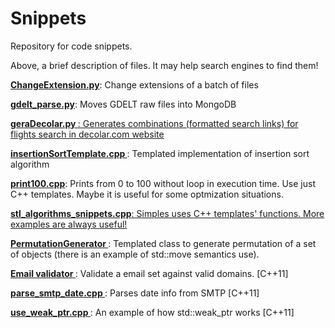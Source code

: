 Snippets
========

Repository for code snippets. 

Above, a brief description of files. It may help search engines to find them!

<b><a href="https://github.com/wesleymesquita/Snippets/blob/master/ChangeExtension.py"> ChangeExtension.py</a></b>: Change extensions of a batch of files 

<b><a href="https://github.com/wesleymesquita/Snippets/blob/master/gdelt_parse.py"> gdelt_parse.py</a></b>: Moves GDELT raw files into MongoDB 

<b><a href="https://github.com/wesleymesquita/Snippets/blob/master/geraDecolar.py"> geraDecolar.py </b>: Generates combinations (formatted search links) for flights search in <a href="http://www.decolar.com"> decolar.com website </a>  

<b><a href="https://github.com/wesleymesquita/Snippets/blob/master/insertionSortTemplate.cpp"> insertionSortTemplate.cpp </a></b>: Templated implementation of insertion sort algorithm

<b><a href="https://github.com/wesleymesquita/Snippets/blob/master/print100.cpp">print100.cpp</a></b>: Prints from 0 to 100 without loop in execution time. Use just C++ templates. Maybe it is useful for some optmization situations.

<b><a href="https://github.com/wesleymesquita/Snippets/blob/master/stl_algorithms_snippets.cpp">stl_algorithms_snippets.cpp</b>: Simples uses <algorithms> C++ templates' functions. More examples are always useful!

<b><a href="https://github.com/wesleymesquita/Snippets/tree/master/PermutationGenerator/"> PermutationGenerator </a>  </b>: Templated class to generate permutation of a set of objects (there is an example of std::move semantics use).

<b><a href="https://github.com/wesleymesquita/Snippets/tree/master/EmailValidator"> Email validator </a>  </b>: Validate a email set against valid domains. [C++11]


<b><a href="https://github.com/wesleymesquita/Snippets/blob/master/parse_smtp_date.cpp"> parse_smtp_date.cpp  </a>  </b>: Parses date info from SMTP [C++11]

<b><a href="https://github.com/wesleymesquita/Snippets/blob/master/use_weak_ptr.cpp"> use_weak_ptr.cpp  </a>  </b>: An example of how std::weak_ptr works [C++11]



